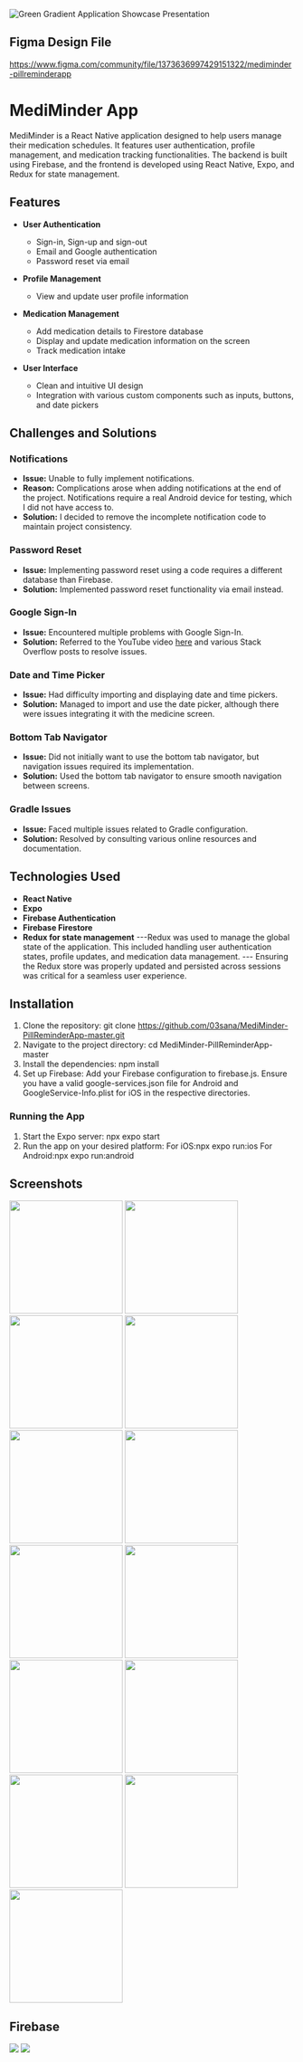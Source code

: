 ![Green Gradient Application Showcase Presentation](https://github.com/03sana/MediMinder-PillReminderApp-master/assets/105085789/e05cd83e-c483-4a53-ba70-744e0f13c807)

## Figma Design File
https://www.figma.com/community/file/1373636997429151322/mediminder-pillreminderapp

# MediMinder App

MediMinder is a React Native application designed to help users manage their medication schedules. It features user authentication, profile management, and medication tracking functionalities. The backend is built using Firebase, and the frontend is developed using React Native, Expo, and Redux for state management.

## Features

- **User Authentication**
  - Sign-in, Sign-up and sign-out
  - Email and Google authentication
  - Password reset via email

- **Profile Management**
  - View and update user profile information

- **Medication Management**
  - Add medication details to Firestore database
  - Display and update medication information on the screen
  - Track medication intake

- **User Interface**
  - Clean and intuitive UI design
  - Integration with various custom components such as inputs, buttons, and date pickers

## Challenges and Solutions

### Notifications
- **Issue:** Unable to fully implement notifications.
- **Reason:** Complications arose when adding notifications at the end of the project. Notifications require a real Android device for testing, which I did not have access to.
- **Solution:** I decided to remove the incomplete notification code to maintain project consistency.

### Password Reset
- **Issue:** Implementing password reset using a code requires a different database than Firebase.
- **Solution:** Implemented password reset functionality via email instead.

### Google Sign-In
- **Issue:** Encountered multiple problems with Google Sign-In.
- **Solution:** Referred to the YouTube video [here](https://youtu.be/3pYxbkhpOBY) and various Stack Overflow posts to resolve issues.

### Date and Time Picker
- **Issue:** Had difficulty importing and displaying date and time pickers.
- **Solution:** Managed to import and use the date picker, although there were issues integrating it with the medicine screen.

### Bottom Tab Navigator
- **Issue:** Did not initially want to use the bottom tab navigator, but navigation issues required its implementation.
- **Solution:** Used the bottom tab navigator to ensure smooth navigation between screens.

### Gradle Issues
- **Issue:** Faced multiple issues related to Gradle configuration.
- **Solution:** Resolved by consulting various online resources and documentation.


## Technologies Used

- **React Native**
- **Expo**
- **Firebase Authentication**
- **Firebase Firestore**
- **Redux for state management**
---Redux was used to manage the global state of the application. This included handling user authentication
states, profile updates, and medication data management.
--- Ensuring the Redux store was properly updated and persisted across sessions was critical for a seamless user
experience.


## Installation

1. Clone the repository:
   git clone https://github.com/03sana/MediMinder-PillReminderApp-master.git
2. Navigate to the project directory:
          cd MediMinder-PillReminderApp-master
3. Install the dependencies:
            npm install
4. Set up Firebase:
    Add your Firebase configuration to firebase.js.
    Ensure you have a valid google-services.json file for Android and GoogleService-Info.plist for iOS in the respective directories.

### Running the App
1. Start the Expo server:
   npx expo start
2. Run the app on your desired platform:
For iOS:npx expo run:ios
For Android:npx expo run:android


## Screenshots

<p float="left">
  <img src="https://github.com/03sana/MediMinder-PillReminderApp-master/assets/105085789/8e3ca14f-c22f-43a3-b0d2-007dbecd9c64" width="200"/>
  <img src="https://github.com/03sana/MediMinder-PillReminderApp-master/assets/105085789/f4950721-fdf8-44f1-ada1-c53bfbb9074a" width="200"/> 
   
 <img src="https://github.com/03sana/MediMinder-PillReminderApp-master/assets/105085789/1a7b98f0-b7dc-4918-b14f-66a54ff3c22f" width="200"/> 
   <img src="https://github.com/03sana/MediMinder-PillReminderApp-master/assets/105085789/60d16e46-41f0-4f68-9730-22751edc6279" width="200"/> 
<img src="https://github.com/03sana/MediMinder-PillReminderApp-master/assets/105085789/fc99d7bb-17b4-4719-b606-6b26041914d6" width="200"/> 
  
  <img src="https://github.com/03sana/MediMinder-PillReminderApp-master/assets/105085789/b2f85b15-1e41-4b13-8ec2-322b11956f81" width="200"/>
  <img src="https://github.com/03sana/MediMinder-PillReminderApp-master/assets/105085789/bf1085c7-d4dd-47a8-9a4a-87dca903dc04" width="200"/> 
  <img src="https://github.com/03sana/MediMinder-PillReminderApp-master/assets/105085789/6a1a02f8-439f-401e-b9f2-d323566e0189" width="200"/>
  <img src="https://github.com/03sana/MediMinder-PillReminderApp-master/assets/105085789/d639f9f7-c4cb-40b6-82ab-3946a6c2614f" width="200"/>

  <img src="https://github.com/03sana/MediMinder-PillReminderApp-master/assets/105085789/00272c07-0d1c-47f8-9e75-34efb2d3fd20" width="200"/>
  
 
  <img src="https://github.com/03sana/MediMinder-PillReminderApp-master/assets/105085789/ab00c21b-c243-4efd-a36b-35fbc3db0765" width="200"/>
  <img src="https://github.com/03sana/MediMinder-PillReminderApp-master/assets/105085789/a8ea29e0-c20b-46dc-be1e-9e3b985bcf87" width="200"/>
  <img src="https://github.com/03sana/MediMinder-PillReminderApp-master/assets/105085789/4d3041e2-4eb4-4d4d-bee2-bd0979dae1ff" width="200"/>
</p>


## Firebase 

<p>   <img src="https://github.com/03sana/MediMinder-PillReminderApp-master/assets/105085789/03280010-9be3-4f36-8efc-36e2596db61f"/> 
<img src="https://github.com/03sana/MediMinder-PillReminderApp-master/assets/105085789/b8776bcf-120f-439f-a4cb-9b54aa7f0612"/> </p>



